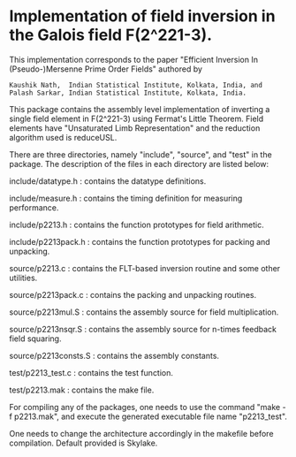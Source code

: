 # Implementation of field inversion in the Galois field F(2^221-3).

This implementation corresponds to the paper "Efficient Inversion In (Pseudo-)Mersenne Prime Order Fields" 
authored by

    Kaushik Nath,  Indian Statistical Institute, Kolkata, India, and   
    Palash Sarkar, Indian Statistical Institute, Kolkata, India.

This package contains the assembly level implementation of inverting a single field element in F(2^221-3) 
using Fermat's Little Theorem. Field elements have "Unsaturated Limb Representation" and the reduction
algorithm used is reduceUSL. 

There are three directories, namely "include", "source", and "test" in the package. The description of the 
files in each directory are listed below:

include/datatype.h  	:  contains the datatype definitions.

include/measure.h   	:  contains the timing definition for measuring performance.

include/p2213.h    	:  contains the function prototypes for field arithmetic.

include/p2213pack.h   	:  contains the function prototypes for packing and unpacking.

source/p2213.c		:  contains the FLT-based inversion routine and some other utilities.

source/p2213pack.c	:  contains the packing and unpacking routines.

source/p2213mul.S	:  contains the assembly source for field multiplication.

source/p2213nsqr.S	:  contains the assembly source for n-times feedback field squaring.

source/p2213consts.S	:  contains the assembly constants.

test/p2213_test.c	:  contains the test function.

test/p2213.mak		:  contains the make file.
    
For compiling any of the packages, one needs to use the command "make -f p2213.mak", and execute the generated 
executable file name "p2213_test".

One needs to change the architecture accordingly in the makefile before compilation. Default provided is Skylake.
